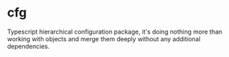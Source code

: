 # cfg
Typescript hierarchical configuration package, it's doing nothing more than working with objects and merge them deeply without any additional dependencies.
